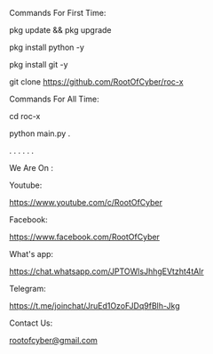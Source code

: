 Commands For First Time:

pkg update && pkg upgrade

pkg install python -y

pkg install git -y

git clone https://github.com/RootOfCyber/roc-x



Commands For All Time:

cd roc-x

python main.py
.

.
.
.
.
.
.

We Are On : 

Youtube:

https://www.youtube.com/c/RootOfCyber

Facebook:

https://www.facebook.com/RootOfCyber

What's app:

https://chat.whatsapp.com/JPTOWlsJhhgEVtzht4tAlr

Telegram:

https://t.me/joinchat/JruEd1OzoFJDq9fBlh-Jkg



Contact Us:

rootofcyber@gmail.com
